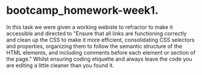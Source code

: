 # bootcamp_homework-week1.

In this task we were given a working webiste to refractor to make it accessible and directed to "Ensure that all links are functioning correctly and clean up the CSS to make it more efficient, consolidating CSS selectors and properties, organizing them to follow the semantic structure of the HTML elements, and including comments before each element or section of the page." Whilst ensuring coding etiquette and always leave the code you are editing a little cleaner than you found it.  
